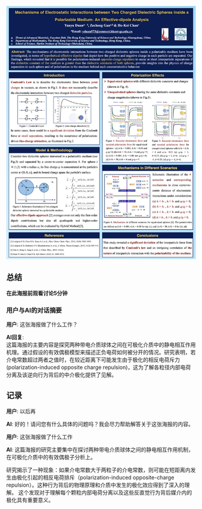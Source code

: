 ![Poster Image](poster.png)

## 总结

**在此海报前观看讨论5分钟**

### 用户与AI的对话摘要

**用户**: 这张海报做了什么工作？

**AI回复**:  
这篇海报的主要内容是探究两种带电介质球体之间在可极化介质中的静电相互作用机理。通过假设的有效偶极模型来描述正负电荷如何被分开的情况。研究表明，若介电常数超过两者之值时，在较近距离下可能发生由于极化的相反电荷斥力(polarization-induced opposite charge repulsion)，这为了解各粒径内部电荷分离及该逆向行为背后的中介极化提供了见解。

## 记录

**用户**: 以后再

**AI**: 好的！请问您有什么具体的问题吗？我会尽力帮助解答关于这张海报的内容。

**用户**: 这张海报做了什么工作

**AI**: 这篇海报的研究主要集中在探讨两种带电介质球体之间的静电相互作用机制，在可极化介质中的有效偶极子分析上。

研究揭示了一种现象：如果介电常数大于两粒子的介电常数，则可能在短距离内发生由极化引起的相反电荷排斥（polarization-induced opposite-charge repulsion）。这种行为背后的物理原理和介质中发生的极化效应得到了深入的理解。
这个发现对于理解每个颗粒内部电荷分离以及这些反直觉行为背后媒介内的极化具有重要意义。

